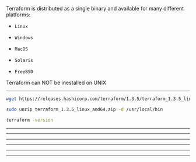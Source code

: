 





Terraform is distributed as a single binary and available for many different platforms:


-  `Linux`

-  `Windows`

-  `MacOS`

-  `Solaris`

-  `FreeBSD`


Terraform can NOT be inestalled on UNIX

__________________________________________________________________________________________








```bash
wget https://releases.hashicorp.com/terraform/1.3.5/terraform_1.3.5_linux_amd64.zip
```









```bash
sudo unzip terraform_1.3.5_linux_amd64.zip -d /usr/local/bin
```









```bash
terraform -version
```



__________________________________________________________________________________________









__________________________________________________________________________________________









__________________________________________________________________________________________









__________________________________________________________________________________________









__________________________________________________________________________________________









__________________________________________________________________________________________






